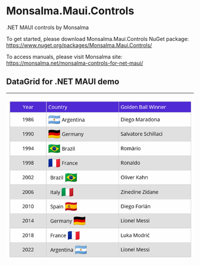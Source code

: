 # Monsalma.Maui.Controls
.NET MAUI controls by Monsalma

To get started, please download Monsalma.Maui.Controls NuGet package:
https://www.nuget.org/packages/Monsalma.Maui.Controls/

To access manuals, please visit Monsalma site:
https://monsalma.net/monsalma-controls-for-net-maui/

## DataGrid for .NET MAUI demo
----------

![Monsalma DataGrid for .NET MAUI](https://raw.githubusercontent.com/Monsalma/Monsalma.Maui.Controls/main/Images/v010001_DataGrid_WorldCupWinners.png)